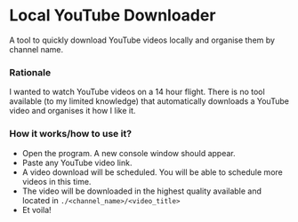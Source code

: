 # Local YouTube Downloader
A tool to quickly download YouTube videos locally and organise them by channel name. 

### Rationale
I wanted to watch YouTube videos on a 14 hour flight. There is no tool available (to my limited knowledge) that automatically downloads a YouTube video and organises it how I like it.

### How it works/how to use it?
- Open the program. A new console window should appear.
- Paste any YouTube video link.
- A video download will be scheduled. You will be able to schedule more videos in this time.
- The video will be downloaded in the highest quality available and located in `./<channel_name>/<video_title>`
- Et voila!
